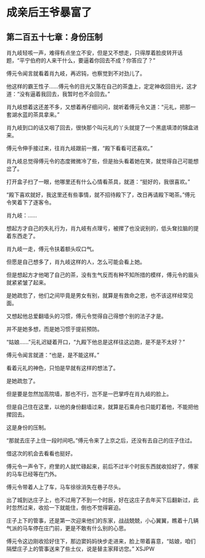# 成亲后王爷暴富了 
 ## 第二百五十七章：身份压制
  肖九岐轻咳一声，难得有点坐立不安，但是又不想走，只得厚着脸皮转开话题，“平宁伯府的人来干什么，要逼着你回去不成？你答应了？”  
  
 傅元令闻言就看着肖九岐，再迟钝，也察觉到不对劲儿了。  
  
 他这样的霸王性子……傅元令的目光又落在自己的茶盏上，定定神收回目光，这才道：“没有逼着我回去，我暂时也不会回去。”  
  
 肖九岐想着这还差不多，又想着再仔细问问，就听着傅元令又道：“元礼，把那一套湖水蓝的茶具拿来。”  
  
 肖九岐到口的话又咽了回去，很快那个叫元礼的丫头就提了一个黑底填漆的锦盒进来。  
  
 傅元令伸手接过来，往肖九岐跟前一推，“殿下看看可还喜欢。”  
  
 肖九岐总觉得傅元令的态度微微冷了些，但是抬头看着她在笑，就觉得自己可能想岔了。  
  
 打开盒子扫了一眼，他哪里还有什么心情看茶具，就道：“挺好的，我很喜欢。”  
  
 “殿下喜欢就好，我这里还有些事情，就不招待殿下了，改日再请殿下喝茶。”傅元令笑着下了逐客令。  
  
 肖九岐：……  
  
 想起方才自己的失礼行为，肖九岐有点理亏，被撵了也没说别的，低头耷拉脑的提着东西走了。  
  
 肖九岐一走，傅元令扶着额头叹口气。  
  
 但愿是自己想多了，肖九岐这样的人，怎么可能会看上她。  
  
 但是想起方才他喝了自己的茶，没有生气反而有种不知所措的模样，傅元令的眉头就紧紧皱了起来。  
  
 是她疏忽了，他们之间毕竟是男女有别，就算是有救命之恩，也不该这样经常见面。  
  
 又想起他总爱翻墙头的习惯，傅元令觉得自己得想个别的法子才是。  
  
 并不是她多想，而是她习惯于提前预防。  
  
 “姑娘……”元礼迟疑着开口，“九殿下他总是这样往这边跑，是不是不太好？”  
  
 傅元令闻言就道：“也是，是不能这样。”  
  
 看着元礼的神色，只怕是早就有这样的想法了。  
  
 是她疏忽了。  
  
 但是要是忽然加高院墙，那也不行，岂不是一巴掌呼在肖九岐的脸上。  
  
 但是自己住在这里，以他的身份翻墙过来，就算是石乘舟也只能盯着他，不能把他撵回去。  
  
 这是身份的压制。  
  
 “那就去庄子上住一段时间吧。”傅元令来了上京之后，还没有去自己的庄子住过。  
  
 借这次的机会去看看也挺好。  
  
 傅元令一声令下，府里的人就忙碌起来，前后不过半个时辰东西就收拾好了，傅家的马车已经等在门外。  
  
 傅元令带着人上了车，马车徐徐消失在巷子尽头。  
  
 出了城到达庄子上，也不过用了不到一个时辰，好在这庄子去年买下后翻新过，此时忽然过来，收拾一下就能住，倒也不觉得窘迫。  
  
 庄子上下的管事，还是第一次迎来他们的东家，战战兢兢，小心翼翼，瞧着十几辆气派的马车停在庄门前，更是不敢有什么别的心思。  
  
 傅元令这边刚收拾好住下，那边窦妈妈快步走进来，脸上带着喜意，“姑娘，咱们隔壁庄子上的管事送来了些土仪，说是替主家拜访您。” 
XSJPW
